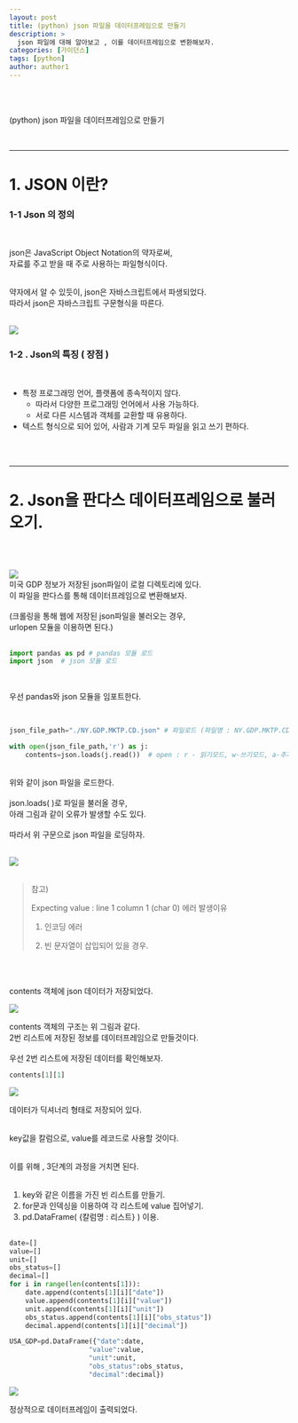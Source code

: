```yaml
---
layout: post
title: (python) json 파일을 데이터프레임으로 만들기
description: >
  json 파일에 대해 알아보고 , 이를 데이터프레임으로 변환해보자. 
categories: [가이던스]
tags: [python]
author: author1
---
```


<br><br>

(python) json 파일을 데이터프레임으로 만들기

<br>

---

# 1.  JSON 이란?


### 1-1 Json 의 정의 

<br>

json은 JavaScript Object Notation의 약자로써,<br>
자료를 주고 받을 때 주로 사용하는 파일형식이다. <br><br>

약자에서 알 수 있듯이, json은 자바스크립트에서 파생되었다. <br>
따라서 json은 자바스크립트 구문형식을 따른다. <br><br>

<img src="{{ site.baseurl }}/assets/img/json/Json1.png">

### 1-2 . Json의 특징 ( 장점 )

<br>

* 특정 프로그래밍 언어, 플랫폼에 종속적이지 않다. 
  - 따라서 다양한 프로그래밍 언어에서 사용 가능하다.
  - 서로 다른 시스템과 객체를 교환할 때 유용하다.
* 텍스트 형식으로 되어 있어, 사람과 기계 모두 파일을 읽고 쓰기 편하다.

<br><br>

---



# 2. Json을 판다스 데이터프레임으로 불러오기.

<br><br>


<img src="{{ site.baseurl }}/assets/img/json/Json2.png">

<br>
미국 GDP 정보가 저장된 json파일이 로컬 디렉토리에 있다. <br>
이 파일을 판다스를 통해 데이터프레임으로 변환해보자.<br><br>
(크롤링을 통해 웹에 저장된 json파일을 불러오는 경우, <br>
urlopen 모듈을 이용하면 된다.) <br><br>


```python
import pandas as pd # pandas 모듈 로드
import json  # json 모듈 로드
```

<br>

우선 pandas와 json 모듈을 임포트한다.

<br>


```python
json_file_path="./NY.GDP.MKTP.CD.json" # 파일로드 (파일명 : NY.GDP.MKTP.CD.json )

with open(json_file_path,'r') as j:
    contents=json.loads(j.read())  # open : r - 읽기모드, w-쓰기모드, a-추가모드  
```


<br>
위와 같이 json 파일을 로드한다.<br><br>
json.loads( )로 파일을 불러올 경우,<br> 아래 그림과 같이 오류가 발생할 수도 있다.<br><br>
따라서 위 구문으로 json 파일을 로딩하자.<br><br>

<img src="{{ site.baseurl }}/assets/img/json/Json3.png"> <br><br>

> 참고) <br>
>
> Expecting value : line 1 column 1 (char 0) 에러 발생이유 <br>
>
> 1) 인코딩 에러 <br>
>
> 2) 빈 문자열이 삽입되어 있을 경우.  <br>

<br><br>

contents 객체에 json 데이터가 저장되었다. <br>


<img src="{{ site.baseurl }}/assets/img/json/Json4.jpeg"> 


contents 객체의 구조는 위 그림과 같다.<Br>
 2번 리스트에 저장된 정보를 데이터프레임으로 만들것이다. <Br><br>
우선 2번 리스트에 저장된 데이터를 확인해보자. <Br>



```python
contents[1][1] 
```

<img src="{{ site.baseurl }}/assets/img/json/Json5.png">

데이터가 딕셔너리 형태로 저장되어 있다.<br><br>

key값을 칼럼으로, value를 레코드로 사용할 것이다.<br><br>

이를 위해 , 3단계의 과정을 거치면 된다.<br><br>

1. key와 같은 이름을 가진 빈 리스트를 만들기.<br>
2. for문과 인덱싱을 이용하여 각 리스트에 value 집어넣기.<br>
3. pd.DataFrame( {칼럼명 : 리스트} ) 이용.<br><br>

```python
date=[]
value=[]
unit=[]
obs_status=[]
decimal=[]
for i in range(len(contents[1])):
    date.append(contents[1][i]["date"])
    value.append(contents[1][i]["value"])
    unit.append(contents[1][i]["unit"])
    obs_status.append(contents[1][i]["obs_status"])
    decimal.append(contents[1][i]["decimal"])
```

```python
USA_GDP=pd.DataFrame({"date":date,
                    "value":value,
                    "unit":unit,
                    "obs_status":obs_status,
                    "decimal":decimal})

```

<img src="{{ site.baseurl }}/assets/img/json/Json6.png">

정상적으로 데이터프레임이 출력되었다.